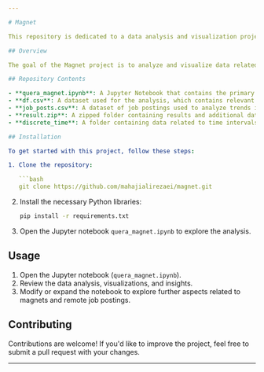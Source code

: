 ```yaml
---

# Magnet

This repository is dedicated to a data analysis and visualization project focused on the concept of "magnet." The project leverages various datasets and analysis techniques to explore different aspects related to the concept of magnetism, remote growth, and job posts.

## Overview

The goal of the Magnet project is to analyze and visualize data related to magnets, remote work growth, and job posting trends. The analysis is conducted using Jupyter Notebooks, where we explore and visualize data through various interactive and static visualizations.

## Repository Contents

- **quera_magnet.ipynb**: A Jupyter Notebook that contains the primary analysis and visualization of the magnet and related data.
- **df.csv**: A dataset used for the analysis, which contains relevant data points.
- **job_posts.csv**: A dataset of job postings used to analyze trends in remote work opportunities.
- **result.zip**: A zipped folder containing results and additional data output from the analysis.
- **discrete_time**: A folder containing data related to time intervals used in the analysis.

## Installation

To get started with this project, follow these steps:

1. Clone the repository:

   ```bash
   git clone https://github.com/mahajialirezaei/magnet.git
   ```

2. Install the necessary Python libraries:

   ```bash
   pip install -r requirements.txt
   ```

3. Open the Jupyter notebook `quera_magnet.ipynb` to explore the analysis.

## Usage

1. Open the Jupyter notebook (`quera_magnet.ipynb`).
2. Review the data analysis, visualizations, and insights.
3. Modify or expand the notebook to explore further aspects related to magnets and remote job postings.

## Contributing

Contributions are welcome! If you'd like to improve the project, feel free to submit a pull request with your changes.

---
```

